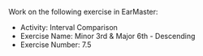 Work on the following exercise in EarMaster:
- Activity: Interval Comparison
- Exercise Name: Minor 3rd & Major 6th - Descending
- Exercise Number: 7.5
